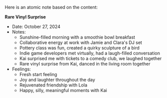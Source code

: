 Here is an atomic note based on the content:

**Rare Vinyl Surprise**

* Date: October 27, 2024
* Notes:
	+ Sunshine-filled morning with a smoothie bowl breakfast
	+ Collaborative energy at work with Jamie and Clara's DJ set
	+ Pottery class was fun, created a quirky sculpture of a bird
	+ Indie game developers met virtually, had a laugh-filled conversation
	+ Kai surprised me with tickets to a comedy club, we laughed together
	+ Rare vinyl surprise from Kai, danced in the living room together
* Feelings:
	+ Fresh start feeling
	+ Joy and laughter throughout the day
	+ Rejuvenated friendship with Lola
	+ Happy, silly, meaningful moments with Kai